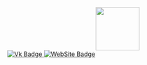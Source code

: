<div id="header" align="center">
  <img src="https://media.tenor.com/InvGTXnS4PwAAAAj/gengar-gen-2.gif" width="100"/>
</div>
<div id="badges">
  <a href="https://vk.com/rogozhkin_f">
    <img src="https://img.shields.io/badge/Vk-blue?style=for-the-badge&logoColor=white" alt="Vk Badge"/>
  </a>
  <a href="https://ssscompany.online/">
    <img src="https://img.shields.io/badge/WebSite-red?style=for-the-badge&logoColor=white" alt="WebSite Badge"/>
  </a>
</div>
<img src="https://komarev.com/ghpvc/?username=FEDESSSS&style=flat-square&color=blue" alt=""/>
